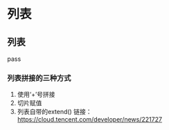 # 列表

## 列表

pass

### 列表拼接的三种方式

1. 使用‘+’号拼接
2. 切片赋值
3. 列表自带的extend() 链接：https://cloud.tencent.com/developer/news/221727
